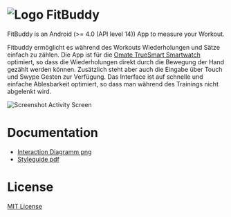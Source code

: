 ![Logo FitBuddy](https://raw.github.com/avalax/FitBuddy/master/doc/about/logo-fitbuddy.png)
==========
FitBuddy is an Android (>= 4.0 (API level 14)) App to measure your Workout.

Fitbuddy ermöglicht es während des Workouts Wiederholungen und Sätze einfach zu zählen. Die App ist für die [Omate TrueSmart Smartwatch](http://www.omate.com/) optimiert, so dass die Wiederholungen direkt durch die Bewegung der Hand gezählt werden können. Zusätzlich steht aber auch die Eingabe über Touch und Swype Gesten zur Verfügung. Das Interface ist auf schnelle und einfache Ablesbarkeit optimiert, so dass man während des Trainings nicht abgelenkt wird.

![Screenshot Activity Screen](https://raw.github.com/avalax/FitBuddy/master/doc/about/fitbuddy-screen.png)

Documentation
=============
* [Interaction Diagramm png](https://raw.github.com/avalax/FitBuddy/master/doc/FitBuddy-Interaction-Diagramm.jpg)
* [Styleguide pdf](https://raw.github.com/avalax/FitBuddy/master/doc/FitBuddy-Styleguide.pdf)

License
=======
[MIT License](http://opensource.org/licenses/mit-license.php)


